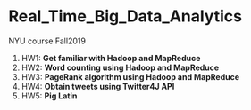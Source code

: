 # Real_Time_Big_Data_Analytics
NYU course Fall2019
1. HW1: **Get familiar with Hadoop and MapReduce**
2. HW2: **Word counting using Hadoop and MapReduce**
3. HW3: **PageRank algorithm using Hadoop and MapReduce**
4. HW4: **Obtain tweets using Twitter4J API**
5. HW5: **Pig Latin**
